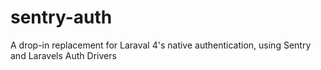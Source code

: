 sentry-auth
===========

A drop-in replacement for Laraval 4's native authentication, using Sentry and Laravels Auth Drivers
